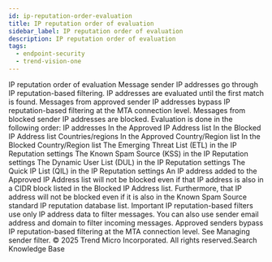 ```yaml
---
id: ip-reputation-order-evaluation
title: IP reputation order of evaluation
sidebar_label: IP reputation order of evaluation
description: IP reputation order of evaluation
tags:
  - endpoint-security
  - trend-vision-one
---
```


 IP reputation order of evaluation Message sender IP addresses go through IP reputation-based filtering. IP addresses are evaluated until the first match is found. Messages from approved sender IP addresses bypass IP reputation-based filtering at the MTA connection level. Messages from blocked sender IP addresses are blocked. Evaluation is done in the following order: IP addresses In the Approved IP Address list In the Blocked IP Address list Countries/regions In the Approved Country/Region list In the Blocked Country/Region list The Emerging Threat List (ETL) in the IP Reputation settings The Known Spam Source (KSS) in the IP Reputation settings The Dynamic User List (DUL) in the IP Reputation settings The Quick IP List (QIL) in the IP Reputation settings An IP address added to the Approved IP Address list will not be blocked even if that IP address is also in a CIDR block listed in the Blocked IP Address list. Furthermore, that IP address will not be blocked even if it is also in the Known Spam Source standard IP reputation database list. Important IP reputation-based filters use only IP address data to filter messages. You can also use sender email address and domain to filter incoming messages. Approved senders bypass IP reputation-based filtering at the MTA connection level. See Managing sender filter. © 2025 Trend Micro Incorporated. All rights reserved.Search Knowledge Base